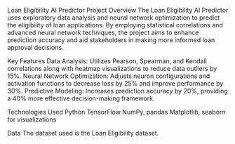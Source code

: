 Loan Eligibility AI Predictor Project Overview The Loan Eligibility AI Predictor uses exploratory data analysis and neural network optimization to predict the eligibility of loan applications. By employing statistical correlations and advanced neural network techniques, the project aims to enhance prediction accuracy and aid stakeholders in making more informed loan approval decisions.

Key Features Data Analysis: Utilizes Pearson, Spearman, and Kendall correlations along with heatmap visualizations to reduce data outliers by 15%. Neural Network Optimization: Adjusts neuron configurations and activation functions to decrease loss by 25% and improve performance by 30%. Predictive Modeling: Increases prediction accuracy by 20%, providing a 40% more effective decision-making framework.

Technologies Used Python TensorFlow NumPy, pandas Matplotlib, seaborn for visualizations

Data The dataset used is the Loan Eligibility dataset.
